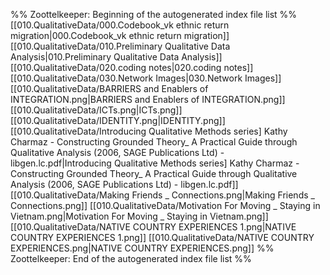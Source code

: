 %% Zoottelkeeper: Beginning of the autogenerated index file list  %%
 [[010.QualitativeData/000.Codebook_vk ethnic return migration|000.Codebook_vk ethnic return migration]]
 [[010.QualitativeData/010.Preliminary Qualitative Data Analysis|010.Preliminary Qualitative Data Analysis]]
 [[010.QualitativeData/020.coding notes|020.coding notes]]
 [[010.QualitativeData/030.Network Images|030.Network Images]]
 [[010.QualitativeData/BARRIERS and Enablers of INTEGRATION.png|BARRIERS and Enablers of INTEGRATION.png]]
 [[010.QualitativeData/ICTs.png|ICTs.png]]
 [[010.QualitativeData/IDENTITY.png|IDENTITY.png]]
 [[010.QualitativeData/Introducing Qualitative Methods series] Kathy Charmaz - Constructing Grounded Theory_ A Practical Guide through Qualitative Analysis (2006, SAGE Publications Ltd) - libgen.lc.pdf|Introducing Qualitative Methods series] Kathy Charmaz - Constructing Grounded Theory_ A Practical Guide through Qualitative Analysis (2006, SAGE Publications Ltd) - libgen.lc.pdf]]
 [[010.QualitativeData/Making Friends _ Connections.png|Making Friends _ Connections.png]]
 [[010.QualitativeData/Motivation For Moving _ Staying in Vietnam.png|Motivation For Moving _ Staying in Vietnam.png]]
 [[010.QualitativeData/NATIVE COUNTRY EXPERIENCES 1.png|NATIVE COUNTRY EXPERIENCES 1.png]]
 [[010.QualitativeData/NATIVE COUNTRY EXPERIENCES.png|NATIVE COUNTRY EXPERIENCES.png]]
%% Zoottelkeeper: End of the autogenerated index file list  %%
